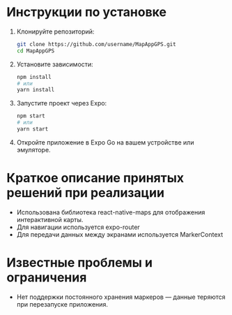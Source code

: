# Инструкции по установке

1. Клонируйте репозиторий:

   ```bash
   git clone https://github.com/username/MapAppGPS.git
   cd MapAppGPS
2. Установите зависимости:
   ```bash
   npm install
   # или
   yarn install
3. Запустите проект через Expo:
   ```bash
   npm start
   # или
   yarn start
4. Откройте приложение в Expo Go на вашем устройстве или эмуляторе.

# Краткое описание принятых решений при реализации

- Использована библиотека react-native-maps для отображения интерактивной карты.
- Для навигации используется expo-router
- Для передачи данных между экранами используется MarkerContext

# Известные проблемы и ограничения

- Нет поддержки постоянного хранения маркеров — данные теряются при перезапуске приложения.
